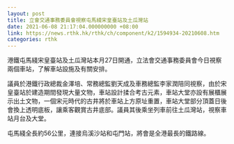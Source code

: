 ```yaml
---
layout: post
title: 立會交通事務委員會視察屯馬綫宋皇臺站及土瓜灣站
date: 2021-06-08 21:17:04.000000000 +08:00
link: https://news.rthk.hk/rthk/ch/component/k2/1594934-20210608.htm
categories: rthk
---
```


港鐵屯馬綫宋皇臺站及土瓜灣站本月27日開通，立法會交通事務委員會今日視察兩個車站，了解車站設施及有關安排。

議員於港鐵行政總裁金澤培、常務總監劉天成及車務總監李家潤陪同視察，由於宋皇臺站於建造期間發現大量文物，車站設計揉合考古元素，車站大堂亦設有展櫃展示出土文物，一個宋元時代的古井將於車站上方原址重置，車站大堂部分頂蓋日後會換上透明底板，讓乘客觀賞古井底部。議員其後乘坐列車前往土瓜灣站，視察車站月台及大堂。

屯馬綫全長約56公里，連接烏溪沙站和屯門站，將會是全港最長的鐵路線。
